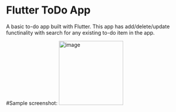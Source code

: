 # Flutter ToDo App

A basic to-do app built with Flutter. This app has add/delete/update functinality with search for any existing to-do item in the app.

#Sample screenshot:
<img width="175" alt="image" src="https://github.com/user-attachments/assets/8cec56ec-df93-465c-bff5-8cc2f0c7409d" />

